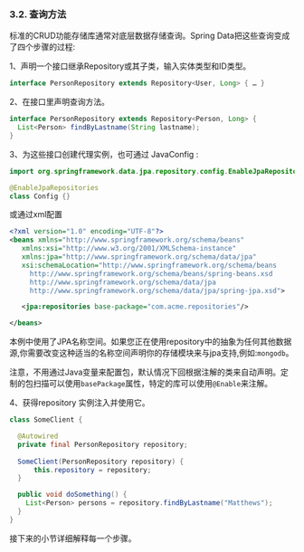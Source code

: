### 3.2. 查询方法

标准的CRUD功能存储库通常对底层数据存储查询。Spring Data把这些查询变成了四个步骤的过程:

1、声明一个接口继承Repository或其子类，输入实体类型和ID类型。
``` java
interface PersonRepository extends Repository<User, Long> { … }
```
2、在接口里声明查询方法。
``` java
interface PersonRepository extends Repository<Person, Long> {
  List<Person> findByLastname(String lastname);
}
```
3、为这些接口创建代理实例，也可通过 JavaConfig :
``` java
import org.springframework.data.jpa.repository.config.EnableJpaRepositories;

@EnableJpaRepositories
class Config {}
```

或通过xml配置

``` xml
<?xml version="1.0" encoding="UTF-8"?>
<beans xmlns="http://www.springframework.org/schema/beans"
   xmlns:xsi="http://www.w3.org/2001/XMLSchema-instance"
   xmlns:jpa="http://www.springframework.org/schema/data/jpa"
   xsi:schemaLocation="http://www.springframework.org/schema/beans
     http://www.springframework.org/schema/beans/spring-beans.xsd
     http://www.springframework.org/schema/data/jpa
     http://www.springframework.org/schema/data/jpa/spring-jpa.xsd">

   <jpa:repositories base-package="com.acme.repositories"/>

</beans>
```
本例中使用了JPA名称空间。如果您正在使用repository中的抽象为任何其他数据源,你需要改变这种适当的名称空间声明你的存储模块来与jpa支持,例如:`mongodb`。 

注意，不用通过Java变量来配置包，默认情况下回根据注解的类来自动声明。定制的包扫描可以使用```basePackage```属性，特定的库可以使用```@Enable```来注解。

4、获得repository 实例注入并使用它。
``` java
class SomeClient {

  @Autowired
  private final PersonRepository repository;
  
  SomeClient(PersonRepository repository) {
      this.repository = repository;
  }

  public void doSomething() {
    List<Person> persons = repository.findByLastname("Matthews");
  }
}
```
接下来的小节详细解释每一个步骤。 


